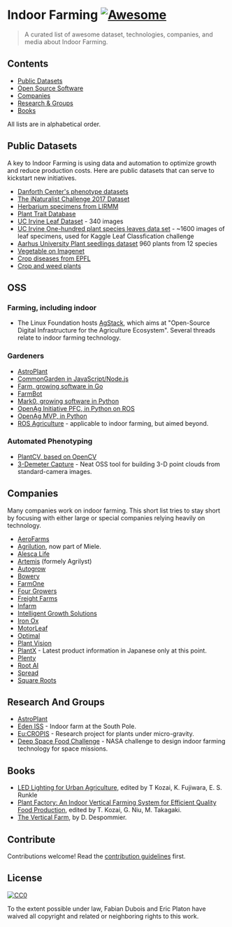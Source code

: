 # Indoor Farming [![Awesome](https://cdn.rawgit.com/sindresorhus/awesome/d7305f38d29fed78fa85652e3a63e154dd8e8829/media/badge.svg)](https://github.com/sindresorhus/awesome)

> A curated list of awesome dataset, technologies, companies, and media about Indoor Farming.


## Contents

- [Public Datasets](#public-datasets)
- [Open Source Software](#oss)
- [Companies](#companies)
- [Research & Groups](#randg)
- [Books](#books)

All lists are in alphabetical order.

## Public Datasets

A key to Indoor Farming is using data and automation to optimize growth and reduce production costs. Here are public datasets that can serve to kickstart new initiatives.

- [Danforth Center's phenotype datasets](http://plantcv.danforthcenter.org/pages/data.html)
- [The iNaturalist Challenge 2017 Dataset](http://www.gitxiv.com/posts/ueNaP74KC7qhqJMq7/the-inaturalist-challenge-2017-dataset)
- [Herbarium specimens from LIRMM](http://otmedia.lirmm.fr/LifeCLEF/GoingDeeperHerbarium/)
- [Plant Trait Database](https://www.try-db.org/TryWeb/Database.php)
- [UC Irvine Leaf Dataset](https://archive.ics.uci.edu/ml/datasets/Leaf) - 340 images
- [UC Irvine One-hundred plant species leaves data set](https://archive.ics.uci.edu/ml/datasets/One-hundred+plant+species+leaves+data+set) - ~1600 images of leaf specimens, used for Kaggle Leaf Classfication challenge
- [Aarhus University Plant seedlings dataset](https://vision.eng.au.dk/plant-seedlings-dataset/) 960 plants from 12 species
- [Vegetable on Imagenet](http://image-net.org/explore?wnid=n07707451)
- [Crop diseases from EPFL](https://www.plantvillage.org/en/crops)
- [Crop and weed plants](https://github.com/cwfid/dataset)

## OSS

### Farming, including indoor

* The Linux Foundation hosts [AgStack](https://agstack.org/), which aims at "Open-Source Digital Infrastructure for the Agriculture Ecosystem". Several threads relate to indoor farming technology.

### Gardeners

- [AstroPlant](https://github.com/AstroPlant/)
- [CommonGarden in JavaScript/Node.js](http://commongarden.org/)
- [Farm, growing software in Go](https://github.com/wsnook/farm)
- [FarmBot](https://farm.bot/pages/open-source)
- [Mark0, growing software in Python](https://github.com/csmsx/mark0)
- [OpenAg Initiative PFC, in Python on ROS](https://github.com/OpenAgInitiative)
- [OpenAg MVP, in Python](https://github.com/futureag/mvp)
- [ROS Agriculture](https://wiki.ros.org/agriculture) - applicable to indoor farming, but aimed beyond.

### Automated Phenotyping

- [PlantCV, based on OpenCV](http://plantcv.danforthcenter.org/)
- [3-Demeter Capture](https://github.com/thsant/3dmcap) - Neat OSS tool for building 3-D point clouds from standard-camera images.

## Companies

Many companies work on indoor farming. This short list tries to stay short by focusing with either large or special companies relying heavily on technology.

- [AeroFarms](http://aerofarms.com/)
- [Agrilution](https://agrilution.com/), now part of Miele.
- [Alesca Life](http://www.alescalife.com/en/home/)
- [Artemis](https://artemisag.com/) (formely Agrilyst)
- [Autogrow](https://autogrow.com/)
- [Bowery](https://boweryfarming.com/)
- [FarmOne](https://farm.one/)
- [Four Growers](https://fourgrowers.co/)
- [Freight Farms](https://www.freightfarms.com/)
- [Infarm](https://infarm.com/)
- [Intelligent Growth Solutions](https://www.intelligentgrowthsolutions.com/)
- [Iron Ox](http://ironox.com/)
- [MotorLeaf](http://www.motorleaf.com/)
- [Optimal](http://optimal.ag/)
- [Plant Vision](https://www.plantvision.org/)
- [PlantX](http://www.plantx.co.jp/) - Latest product information in Japanese only at this point.
- [Plenty](http://www.plenty.ag/)
- [Root AI](https://www.root-ai.com/)
- [Spread](http://spread.co.jp/en/)
- [Square Roots](https://squarerootsgrow.com/)


## Research And Groups

- [AstroPlant](https://www.astroplant.io/)
- [Eden ISS](http://eden-iss.net/) - Indoor farm at the South Pole.
- [Eu:CROPIS](https://www.dlr.de/dlr/en/desktopdefault.aspx/tabid-10081/151_read-17874/#/gallery/23030) - Research project for plants under micro-gravity.
- [Deep Space Food Challenge](https://www.deepspacefoodchallenge.org/) - NASA challenge to design indoor farming technology for space missions.


## Books

- [LED Lighting for Urban Agriculture](https://www.goodreads.com/book/show/33790451-led-lighting-for-urban-agriculture), edited by T Kozai, K. Fujiwara, E. S. Runkle
- [Plant Factory: An Indoor Vertical Farming System for Efficient Quality Food Production](https://www.goodreads.com/book/show/26260515-plant-factory), edited by T. Kozai, G. Niu, M. Takagaki.
- [The Vertical Farm](http://www.verticalfarm.com/), by D. Despommier.


## Contribute

Contributions welcome! Read the [contribution guidelines](contributing.md) first.


## License

[![CC0](http://mirrors.creativecommons.org/presskit/buttons/88x31/svg/cc-zero.svg)](http://creativecommons.org/publicdomain/zero/1.0)

To the extent possible under law, Fabian Dubois and Eric Platon have waived all copyright and
related or neighboring rights to this work.

